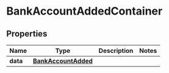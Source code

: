 

# BankAccountAddedContainer


## Properties

| Name | Type | Description | Notes |
|------------ | ------------- | ------------- | -------------|
|**data** | [**BankAccountAdded**](BankAccountAdded.md) |  |  |



